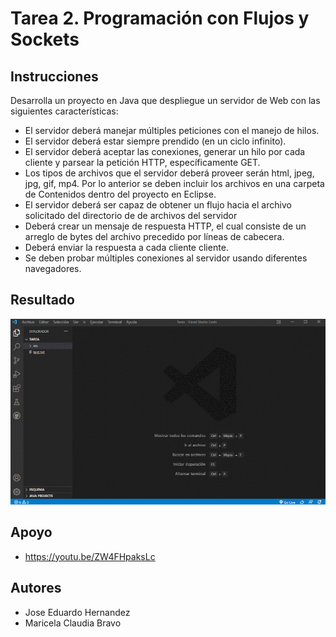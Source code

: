 # Tarea 2. Programación con Flujos y Sockets

## Instrucciones

Desarrolla un proyecto en Java que despliegue un servidor de Web con las siguientes características:

- El servidor deberá manejar múltiples peticiones con el manejo de hilos.
- El servidor deberá estar siempre prendido (en un ciclo infinito).
- El servidor deberá aceptar las conexiones, generar un hilo por cada cliente y parsear la petición HTTP, específicamente GET.
- Los tipos de archivos que el servidor deberá proveer serán html, jpeg, jpg, gif, mp4. Por lo anterior se
deben incluir los archivos en una carpeta de Contenidos dentro del proyecto en Eclipse.
- El servidor deberá ser capaz de obtener un flujo hacia el archivo solicitado del directorio de de archivos del servidor
- Deberá crear un mensaje de respuesta HTTP, el cual consiste de un arreglo de bytes del archivo precedido
por líneas de cabecera.
- Deberá enviar la respuesta a cada cliente cliente.
- Se deben probar múltiples conexiones al servidor usando diferentes navegadores.

## Resultado

![](https://github.com/Jose-Eduardo-Hrz/Programacion-Orientada-A-Objetos/blob/main/Tarea1_RepasoPOO/Resultado.gif)

## Apoyo

- https://youtu.be/ZW4FHpaksLc

## Autores 

- Jose Eduardo Hernandez
- Maricela Claudia Bravo
